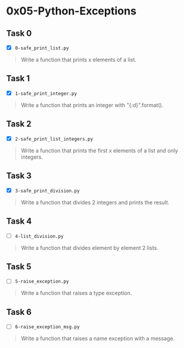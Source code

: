 # 0x05-Python-Exceptions

## Task 0
- [x] `0-safe_print_list.py`
> Write a function that prints x elements of a list.

## Task 1
- [x] `1-safe_print_integer.py`
> Write a function that prints an integer with "{:d}".format().

## Task 2
- [x] `2-safe_print_list_integers.py`
> Write a function that prints the first x elements of a list and only integers.

## Task 3
- [x] `3-safe_print_division.py`
> Write a function that divides 2 integers and prints the result.

## Task 4
- [ ] `4-list_division.py`
> Write a function that divides element by element 2 lists.

## Task 5
- [ ] `5-raise_exception.py`
> Write a function that raises a type exception.

## Task 6
- [ ] `6-raise_exception_msg.py`
> Write a function that raises a name exception with a message.
